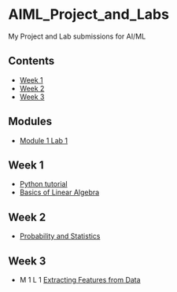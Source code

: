 # AIML_Project_and_Labs
My Project and Lab submissions for AI/ML

## Contents
* [Week 1](https://github.com/YahyaHussain/AIML_Project_and_Labs#week-1)
* [Week 2](https://github.com/YahyaHussain/AIML_Project_and_Labs#week-2)
* [Week 3](https://github.com/YahyaHussain/AIML_Project_and_Labs#week-3)

## Modules
* [Module 1 Lab 1](https://github.com/YahyaHussain/AIML_Project_and_Labs/blob/main/AIML_Module_1_Lab_1_Extracting_features_from_data_.ipynb)

## Week 1
* [Python tutorial](https://colab.research.google.com/github/YahyaHussain/AIML_Project_and_Labs/blob/main/python_tutorial.ipynb)
* [Basics of Linear Algebra](https://colab.research.google.com/github/YahyaHussain/AIML_Project_and_Labs/blob/main/basics_of_linear_algebra.ipynb)

## Week 2
* [Probability and Statistics](https://colab.research.google.com/github/YahyaHussain/AIML_Project_and_Labs/blob/main/probability_and_statistics.ipynb)

## Week 3
* M 1 L 1 [Extracting Features from Data](https://github.com/YahyaHussain/AIML_Project_and_Labs/blob/main/AIML_Module_1_Lab_1_Extracting_features_from_data_.ipynb)
